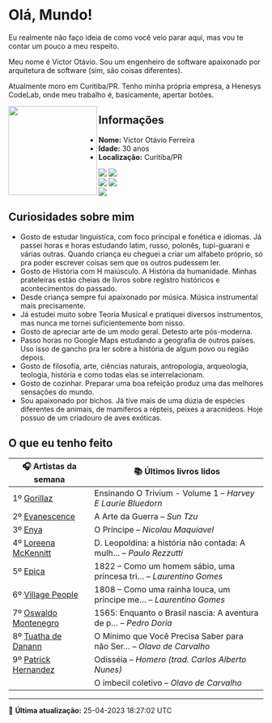 # Olá, Mundo!

Eu realmente não faço ideia de como você veio parar aqui, mas vou te contar um pouco a meu respeito.

Meu nome é Victor Otávio. Sou um engenheiro de software apaixonado por arquitetura de software (sim, são coisas diferentes).

Atualmente moro em Curitiba/PR. Tenho minha própria empresa, a Henesys CodeLab, onde meu trabalho é, basicamente, apertar botões.

<img align="left" src="https://github.com/vctrtvfrrr/vctrtvfrrr/raw/master/octocat.png" alt="" width="175" />

## Informações

- **Nome:** Victor Otávio Ferreira
- **Idade:** 30 anos
- **Localização:** Curitiba/PR

[![](https://img.shields.io/badge/LinkedIn-victorotavio-blue)](https://www.linkedin.com/in/victorotavio/) [![](https://img.shields.io/badge/Twitter-@vctrtvfrrr-blue)](https://twitter.com/vctrtvfrrr)  
[![](https://img.shields.io/badge/GitHub-vctrtvfrrr-24292e)](https://github.com/vctrtvfrrr) [![](https://img.shields.io/badge/GitLab-vctrtvfrrr-ec5d16)](https://gitlab.com/vctrtvfrrr)  
[![](https://img.shields.io/badge/Email-victor@otavioferreira.com.br-red)](mailto:victor@otavioferreira.com.br)  

## Curiosidades sobre mim

-   Gosto de estudar linguística, com foco principal e fonética e idiomas. Já passei horas e horas estudando latim, russo, polonês, tupi-guarani e várias outras. Quando criança eu cheguei a criar um alfabeto próprio, só pra poder escrever coisas sem que os outros pudessem ler.
-   Gosto de História com H maiúsculo. A História da humanidade. Minhas prateleiras estão cheias de livros sobre registro históricos e acontecimentos do passado.
-   Desde criança sempre fui apaixonado por música. Música instrumental mais precisamente.
-   Já estudei muito sobre Teoria Musical e pratiquei diversos instrumentos, mas nunca me tornei suficientemente bom nisso.
-   Gosto de apreciar arte de um modo geral. Detesto arte pós-moderna.
-   Passo horas no Google Maps estudando a geografia de outros países. Uso isso de gancho pra ler sobre a história de algum povo ou região depois.
-   Gosto de filosofia, arte, ciências naturais, antropologia, arqueologia, teologia, história e como todas elas se interrelacionam.
-   Gosto de cozinhar. Preparar uma boa refeição produz uma das melhores sensações do mundo.
-   Sou apaixonado por bichos. Já tive mais de uma dúzia de espécies diferentes de animais, de mamiferos a répteis, peixes a aracnídeos. Hoje possuo de um criadouro de aves exóticas.


## O que eu tenho feito

|                         🎧 Artistas da semana                         |                      📚 Últimos livros lidos                      |
|-----------------------------------------------------------------------|-------------------------------------------------------------------|
| 1º [Gorillaz](https://www.last.fm/music/Gorillaz)                     | Ensinando O Trivium - Volume 1	–	_Harvey E Laurie Bluedorn_         |
| 2º [Evanescence](https://www.last.fm/music/Evanescence)               | A Arte da Guerra	–	_Sun Tzu_                                        |
| 3º [Enya](https://www.last.fm/music/Enya)                             | O Príncipe	–	_Nicolau Maquiavel_                                    |
| 4º [Loreena McKennitt](https://www.last.fm/music/Loreena+McKennitt)   | D. Leopoldina: a história não contada: A mulh…	–	_Paulo Rezzutti_   |
| 5º [Epica](https://www.last.fm/music/Epica)                           | 1822 – Como um homem sábio, uma princesa tri…	–	_Laurentino Gomes_  |
| 6º [Village People](https://www.last.fm/music/Village+People)         | 1808 – Como uma rainha louca, um príncipe me…	–	_Laurentino Gomes_  |
| 7º [Oswaldo Montenegro](https://www.last.fm/music/Oswaldo+Montenegro) | 1565: Enquanto o Brasil nascia: A aventura de p…	–	_Pedro Doria_    |
| 8º [Tuatha de Danann](https://www.last.fm/music/Tuatha+de+Danann)     | O Mínimo que Você Precisa Saber para não Ser…	–	_Olavo de Carvalho_ |
| 9º [Patrick Hernandez](https://www.last.fm/music/Patrick+Hernandez)   | Odisséia	–	_Homero (trad. Carlos Alberto Nunes)_                    |
|                                                                       | O imbecil coletivo	–	_Olavo de Carvalho_                            |


---

🚀 **Última atualização:** 25-04-2023 18:27:02 UTC